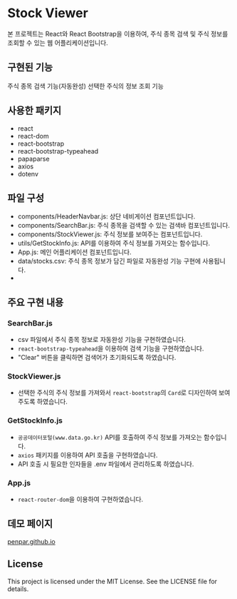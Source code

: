 # Stock Viewer
본 프로젝트는 React와 React Bootstrap을 이용하여, 주식 종목 검색 및 주식 정보를 조회할 수 있는 웹 어플리케이션입니다.

## 구현된 기능
주식 종목 검색 기능(자동완성)
선택한 주식의 정보 조회 기능

## 사용한 패키지
- react
- react-dom
- react-bootstrap
- react-bootstrap-typeahead
- papaparse
- axios
- dotenv

## 파일 구성
- components/HeaderNavbar.js: 상단 네비게이션 컴포넌트입니다.
- components/SearchBar.js: 주식 종목을 검색할 수 있는 검색바 컴포넌트입니다.
- components/StockViewer.js: 주식 정보를 보여주는 컴포넌트입니다.
- utils/GetStockInfo.js: API를 이용하여 주식 정보를 가져오는 함수입니다.
- App.js: 메인 어플리케이션 컴포넌트입니다.
- data/stocks.csv: 주식 종목 정보가 담긴 파일로 자동완성 기능 구현에 사용됩니다.
- 
## 주요 구현 내용
### SearchBar.js
- csv 파일에서 주식 종목 정보로 자동완성 기능을 구현하였습니다.
- `react-bootstrap-typeahead`을 이용하여 검색 기능을 구현하였습니다.
- "Clear" 버튼을 클릭하면 검색어가 초기화되도록 하였습니다.
### StockViewer.js
- 선택한 주식의 주식 정보를 가져와서 `react-bootstrap`의 `Card`로 디자인하여 보여주도록 하였습니다.
### GetStockInfo.js
- `공공데이터포털(www.data.go.kr)` API를 호출하여 주식 정보를 가져오는 함수입니다.
- `axios` 패키지를 이용하여 API 호출을 구현하였습니다.
- API 호출 시 필요한 인자들을 .env 파일에서 관리하도록 하였습니다.
### App.js 
- `react-router-dom`을 이용하여 구현하였습니다.

## 데모 페이지
[penpar.github.io](https://penpar.github.io/)

## License

This project is licensed under the MIT License. See the LICENSE file for details.
